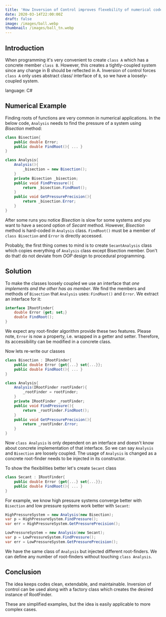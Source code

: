 ```yaml
---
title: 'How Inversion of Control improves flexebility of numerical codes?'
date: 2020-03-14T22:00:00Z
draft: false
image: /images/ball.webp
thumbnail: /images/ball_tn.webp
---
```


## Introduction  

When programming it's very convenient to create `class A` which has a concrete member `class B`. However, this creates a tightly-coupled system since any change in B should be reflected in A. Inversion of control forces `class A` only uses abstract class/ interface of `B`, so we have a loosely-coupled system.

language: C#

## Numerical Example

Finding roots of functions are very common in numerical applications. In the below code, `Analysis` needs to find the pressure of a system using *Bisection* method:

```c#
class Bisection{
    public double Error;
    public double FindRoot(){ ... }
}

class Analysis{
    Analysis(){
        _bisection = new Bisection();
    }
    private Bisection _bisection;
    public void FindPressure(){
        return _bisection.FindRoot();
    }
    public void GetPressurePrecision(){
        return _bisection.Error;
    }
}
```

After some runs you notice *Bisection* is slow for some systems and you want to have a second option of *Secant* method. However, *Bisection* method is hard-coded in `Analysis` class. `FindRoot()` must be a member of `class Bisection` and `Error` is directly accessed.

 Probably, the first thing comes to mind is to create `SecantAnalysis` class which copies everything of `Analysis` class except Bisection member. Don't do that! do not deviate from *OOP* design to procedural programming.


## Solution

To make the classes loosely coupled we use an interface that *one implements and the other has as member*. We find the members and methods of `Bisection` that `Analysis` uses: `FindRoot()` and `Error`. We extract an interface for it:

```c#
interface IRootFinder{
    double Error {get; set;}
    double FindRoot();
}
```
We expect any root-finder algorithm provide these two features.  Please note, `Error` is now a property, i.e. wrapped in a getter and setter. Therefore, its accessibility can be modified in a concrete class.

Now lets re-write our classes

```c#
class Bisection : IRootFinder{
    public double Error {get{...} set{...}};
    public double FindRoot(){ ... }
}

class Analysis{
    Analysis(IRootFinder rootFinder){
        _rootFinder = rootFinder;
    }
    private IRootFinder _rootFinder;
    public void FindPressure(){
        return _rootFinder.FindRoot();
    }
    public void GetPressurePrecision(){
        return _rootFinder.Error;
    }
}
```

Now `class Analysis` is only dependent on an interface and doesn't know about concrete implementation of that interface. So we can say `Analysis` and `Bisection` are loosely coupled. The usage of `Analysis` is changed as a concrete root-finder needs to be injected in its constructor.

To show the flexibilities better let's create `Secant` class

```c#
class Secant : IRootFinder{
    public double Error {get{...} set{...}};
    public double FindRoot(){ ... }
}
```

For example, we know high pressure systems converge better with `Bisection` and low pressure systems work better with `Secant`:

```c#
HighPressureSystem = new Analysis(new Bisection);
var p = HighPressureSystem.FindPressure();
var err = HighPressureSystem.GetPressurePrecision();

LowPressureSystem = new Analysis(new Secant);
var p = LowPressureSystem.FindPressure();
var err = LowPressureSystem.GetPressurePrecision();
```

We have the same class of `Analysis` but injected different root-finders. We can define any number of root-finders without touching `class Analysis`.

## Conclusion

The idea keeps codes clean, extendable, and maintainable. Inversion of control can be used along with a factory class which creates the desired instance of RootFinder.

These are simplified examples, but the idea is easily applicable to more complex cases.
